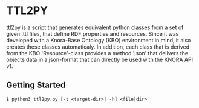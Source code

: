 TTL2PY
======

ttl2py is a script that generates equivalent python classes from
a set of given .ttl files, that define RDF properties and resources.
Since it was developed with a Knora-Base Ontology (KBO) environment
in mind, it also creates these classes automaticaly.
In addition, each class that is derived from the KBO 'Resource'-class
provides a method 'json' that delivers the objects data in a json-format
that can directly be used with the KNORA API v1.


Getting Started
---------------

    $ python3 ttl2py.py [-t <target-dir>| -h] <file|dir>
